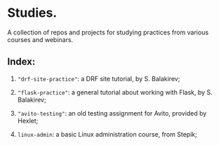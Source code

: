 # Studies.

A collection of repos and projects for studying practices from various courses and webinars. 

## Index:

1) `"drf-site-practice"`: a DRF site tutorial, by S. Balakirev;

2) `"flask-practice"`: a general tutorial about working with Flask, by S. Balakirev;

3) `"avito-testing"`: an old testing assignment for Avito, provided by Hexlet;

4) `linux-admin`: a basic Linux administration course, from Stepik;
